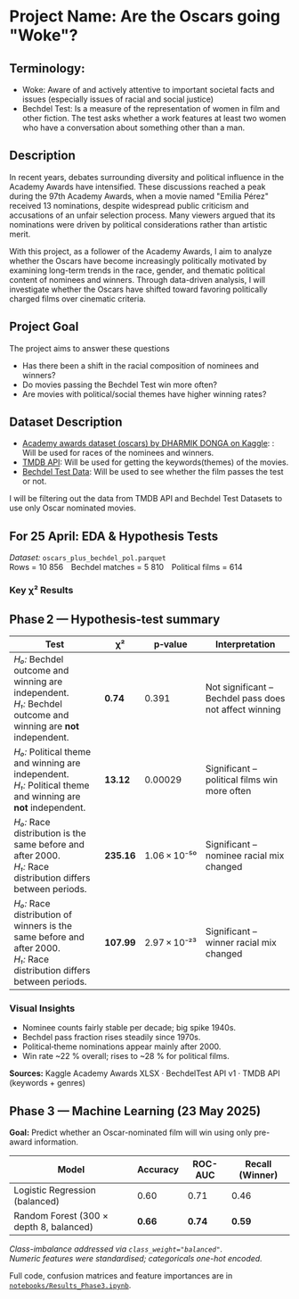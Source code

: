 # Project Name: Are the Oscars going "Woke"?

## Terminology:

- Woke: Aware of and actively attentive to important societal facts and issues (especially issues of racial and social justice)
- Bechdel Test: Is a measure of the representation of women in film and other fiction. The test asks whether a work features at least two women who have a conversation about something other than a man.

## Description
In recent years, debates surrounding diversity and political influence in the Academy Awards have intensified. These discussions reached a peak during the 97th Academy Awards, when a movie named "Emilia Pérez" received 13 nominations, despite widespread public criticism and accusations of an unfair selection process. Many viewers argued that its nominations were driven by political considerations rather than artistic merit.

With this project, as a follower of the Academy Awards, I aim to analyze whether the Oscars have become increasingly politically motivated by examining long-term trends in the race, gender, and thematic political content of nominees and winners. Through data-driven analysis, I will investigate whether the Oscars have shifted toward favoring politically charged films over cinematic criteria.

## Project Goal
The project aims to answer these questions
- Has there been a shift in the racial composition of nominees and winners?
- Do movies passing the Bechdel Test win more often?
- Are movies with political/social themes have higher winning rates?

## Dataset Description
- [Academy awards dataset (oscars) by DHARMIK DONGA on Kaggle](https://www.kaggle.com/datasets/dharmikdonga/academy-awards-dataset-oscars/data): : Will be used for races of the nominees and winners.
- [TMDB API](https://developer.themoviedb.org/docs/getting-started): Will be used for getting the keywords(themes) of the movies.
- [Bechdel Test Data](https://bechdeltest.com): Will be used to see whether the film passes the test or not.

I will be filtering out the data from TMDB API and Bechdel Test Datasets to use only Oscar nominated movies.

## For 25 April: EDA & Hypothesis Tests

*Dataset:* `oscars_plus_bechdel_pol.parquet`  
Rows = 10 856 Bechdel matches = 5 810 Political films = 614

### Key χ² Results

## Phase 2 — Hypothesis‑test summary

| Test | χ² | p‑value | Interpretation |
|------|----|---------|----------------|
| *H₀:* Bechdel outcome and winning are independent. <br>*H₁:* Bechdel outcome and winning are **not** independent. | **0.74** | 0.391 | Not significant – Bechdel pass does not affect winning |
| *H₀:* Political theme and winning are independent. <br>*H₁:* Political theme and winning are **not** independent. | **13.12** | 0.00029 | Significant – political films win more often |
| *H₀:* Race distribution is the same before and after 2000. <br>*H₁:* Race distribution differs between periods. | **235.16** | 1.06 × 10⁻⁵⁰ | Significant – nominee racial mix changed |
| *H₀:* Race distribution of winners is the same before and after 2000. <br>*H₁:* Race distribution differs between periods. | **107.99** | 2.97 × 10⁻²³ | Significant – winner racial mix changed |

### Visual Insights
* Nominee counts fairly stable per decade; big spike 1940s.  
* Bechdel pass fraction rises steadily since 1970s.  
* Political‐theme nominations appear mainly after 2000.  
* Win rate ~22 % overall; rises to ~28 % for political films.

**Sources:** Kaggle Academy Awards XLSX · BechdelTest API v1 · TMDB API (keywords + genres)  

## Phase 3 — Machine Learning (23 May 2025)

**Goal:** Predict whether an Oscar-nominated film will win using only pre-award information.

| Model | Accuracy | ROC-AUC | Recall (Winner) |
|-------|----------|---------|-----------------|
| Logistic Regression (balanced) | 0.60 | 0.71 | 0.46 |
| Random Forest (300 × depth 8, balanced) | **0.66** | **0.74** | **0.59** |

*Class-imbalance addressed via `class_weight="balanced"`.  
Numeric features were standardised; categoricals one-hot encoded.*

Full code, confusion matrices and feature importances are in  
[`notebooks/Results_Phase3.ipynb`](notebooks/Results_Phase3.ipynb).

